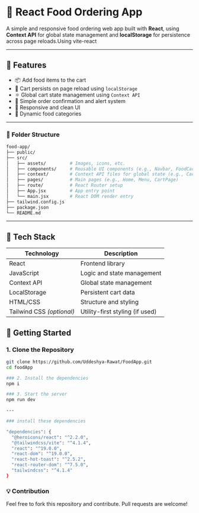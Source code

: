 
# 🥗 React Food Ordering App

A simple and responsive food ordering web app built with **React**, using **Context API** for global state management and **localStorage** for persistence across page reloads.Using vite-react

---

## 🚀 Features

- 📦 Add food items to the cart
- 🛒 Cart persists on page reload using `localStorage`
- ⚛️ Global cart state management using `Context API`
- 🔔 Simple order confirmation and alert system
- 📱 Responsive and clean UI
- 🧾 Dynamic food categories

---
 ### 📂 Folder Structure
```graphql
food-app/
├── public/
├── src/
│   ├── assets/         # Images, icons, etc.
│   ├── components/     # Reusable UI components (e.g., Navbar, FoodCard, Cart)
│   ├── context/        # Context API files for global state (e.g., CartContext)
│   ├── pages/          # Main pages (e.g., Home, Menu, CartPage)
│   ├── route/          # React Router setup
│   ├── App.jsx         # App entry point
│   └── main.jsx        # React DOM render entry
├── tailwind.config.js
├── package.json
└── README.md

```

---

## 🧠 Tech Stack

| Technology | Description |
|------------|-------------|
| React      | Frontend library |
| JavaScript | Logic and state management |
| Context API | Global state management |
| LocalStorage | Persistent cart data |
| HTML/CSS   | Structure and styling |
| Tailwind CSS _(optional)_ | Utility-first styling (if used) |

## 🔧 Getting Started

### 1. Clone the Repository

```bash
git clone https://github.com/Uddeshya-Rawat/FoodApp.git
cd foodApp

### 2. Install the dependencies
npm i

### 3. Start the server
npm run dev 

---
```


```bash
### install these dependencies

"dependencies": {
  "@heroicons/react": "^2.2.0",
  "@tailwindcss/vite": "^4.1.4",
  "react": "^19.0.0",
  "react-dom": "^19.0.0",
  "react-hot-toast": "^2.5.2",
  "react-router-dom": "^7.5.0",
  "tailwindcss": "^4.1.4"
}

```
 ### 💡 Contribution


Feel free to fork this repository and contribute. Pull requests are welcome!











